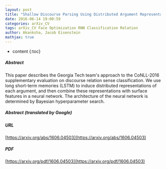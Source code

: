 ```yaml
---
layout: post
title: "Shallow Discourse Parsing Using Distributed Argument Representations and Bayesian Optimization"
date: 2016-06-14 19:00:59
categories: arXiv_CV
tags: arXiv_CV Face Optimization RNN Classification Relation
author: Akanksha, Jacob Eisenstein
mathjax: true
---
```


* content
{:toc}

##### Abstract
This paper describes the Georgia Tech team's approach to the CoNLL-2016 supplementary evaluation on discourse relation sense classification. We use long short-term memories (LSTM) to induce distributed representations of each argument, and then combine these representations with surface features in a neural network. The architecture of the neural network is determined by Bayesian hyperparameter search.

##### Abstract (translated by Google)


##### URL
[https://arxiv.org/abs/1606.04503](https://arxiv.org/abs/1606.04503)

##### PDF
[https://arxiv.org/pdf/1606.04503](https://arxiv.org/pdf/1606.04503)

